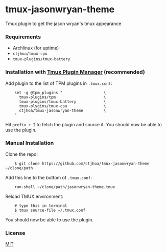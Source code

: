 tmux-jasonwryan-theme
=====================

Tmux plugin to get the jason wryan's tmux appearance

### Requirements
* Archlinux (for uptime)
* `ctjhoa/tmux-cpu`
* `tmux-plugins/tmux-battery`

### Installation with [Tmux Plugin Manager](https://github.com/tmux-plugins/tpm) (recommended)
Add plugin to the list of TPM plugins in `.tmux.conf`:
```
    set -g @tpm_plugins "                  \
      tmux-plugins/tpm                     \
      tmux-plugins/tmux-battery            \
      tmux-plygins/tmux-cpu                \
      ctjhoa/tmux-jasonwryan-theme         \
    "
```
Hit `prefix + I` to fetch the plugin and source it. You should now be able to
use the plugin.

### Manual Installation
Clone the repo:
```
    $ git clone https://github.com/ctjhoa/tmux-jasonwryan-theme ~/clone/path
```
Add this line to the bottom of `.tmux.conf`:
```
    run-shell ~/clone/path/jasonwryan-theme.tmux
```
Reload TMUX environment:
```
    # type this in terminal
    $ tmux source-file ~/.tmux.conf
```
You should now be able to use the plugin.

### License
[MIT](LICENSE)
